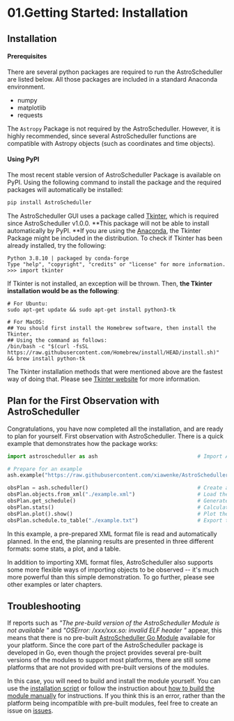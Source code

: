 # 01.Getting Started: Installation

## Installation

#### Prerequisites

There are several python packages are required to run the AstroScheduller are listed below. All those packages are included in a standard Anaconda environment. 

 - numpy
 - matplotlib
 - requests

The `Astropy` Package is not required by the AstroScheduller. However, it is highly recommended, since several AstroScheduller functions are compatible with Astropy objects (such as coordinates and time objects). 

#### Using PyPI

The most recent stable version of  AstroScheduller Package is available on PyPI. Using the following command to install the package and the required packages will automatically be installed: 

```bash
pip install AstroScheduller
```

The AstroScheduller GUI uses a package called [Tkinter](https://tkdocs.com/tutorial/install.html), which is required since AstroScheduller v1.0.0. **This package will not be able to install automatically by PyPI. **If you are using the [Anaconda](https://www.anaconda.com), the Tkinter Package might be included in the distribution. To check if Tkinter has been already installed, try the following: 

```{shell}
Python 3.8.10 | packaged by conda-forge 
Type "help", "copyright", "credits" or "license" for more information.
>>> import tkinter
```

If Tkinter is not installed, an exception will be thrown. Then, **the Tkinter installation would be as the following**: 

```{shell}
# For Ubuntu: 
sudo apt-get update && sudo apt-get install python3-tk

# For MacOS: 
## You should first install the Homebrew software, then install the Tkinter. 
## Using the command as follows: 
/bin/bash -c "$(curl -fsSL https://raw.githubusercontent.com/Homebrew/install/HEAD/install.sh)" && brew install python-tk
```

The Tkinter installation methods that were mentioned above are the fastest way of doing that. Please see [Tkinter website](https://tkdocs.com/tutorial/install.html) for more information. 



## Plan for the First Observation with AstroScheduller

Congratulations, you have now completed all the installation, and are ready to plan for yourself. First observation with AstroScheduller. There is a quick example that demonstrates how the package works:

```python
import astroscheduller as ash                                # Import AstroScheduller

# Prepare for an example
ash.example("https://raw.githubusercontent.com/xiawenke/AstroScheduller/Dev/tests/psr_list_debug.xml")

obsPlan = ash.scheduller()                                   # Create a new scheduller object
obsPlan.objects.from_xml("./example.xml")                    # Load the objects from a XML file
obsPlan.get_schedule()                                       # Generate the schedule
obsPlan.stats()                                              # Calculate the statistics
obsPlan.plot().show()                                        # Plot the schedule
obsPlan.schedule.to_table("./example.txt")                   # Export the schedule to a table
```

In this example, a pre-prepared XML format file is read and automatically planned. In the end, the planning results are presented in three different formats: some stats, a plot, and a table. 

In addition to importing XML format files, AstroScheduller also supports some more flexible ways of importing objects to be observed -- it's much more powerful than this simple demonstration. To go further, please see other examples or later chapters. 

## Troubleshooting

If reports such as *"The pre-build version of the AstroScheduller Module is not available "* and *"OSError: /xxx/xxx.so: invalid ELF header "* appear, this means that there is no pre-built [AstroScheduller Go Module](./build-from-source.html#astroschedullergo-modules) available for your platform. Since the core part of the AstroScheduller package is developed in Go, even though the project provides several pre-built versions of the modules to support most platforms, there are still some platforms that are not provided with pre-built versions of the modules.

In this case, you will need to build and install the module yourself. You can use the [installation script](./build-from-source.html#installation-install-sh) or follow the instruction about [how to build the module manually](./build-from-source.html#astroschedullergo-modules)  for instructions. If you think this is an error, rather than the platform being incompatible with pre-built modules, feel free to create an issue on [issues](https://github.com/AstroScheduller/AstroScheduller/issues). 
